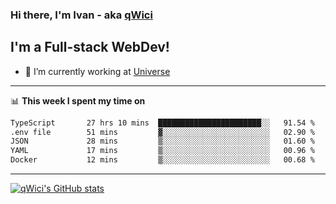 ### Hi there, I'm Ivan - aka [qWici][website]

## I'm a Full-stack WebDev!
- 🔭 I’m currently working at [Universe][universe]

---

📊 **This week I spent my time on**
<!--START_SECTION:waka-->

```txt
TypeScript       27 hrs 10 mins  ███████████████████████░░   91.54 %
.env file        51 mins         ▓░░░░░░░░░░░░░░░░░░░░░░░░   02.90 %
JSON             28 mins         ▒░░░░░░░░░░░░░░░░░░░░░░░░   01.60 %
YAML             17 mins         ▒░░░░░░░░░░░░░░░░░░░░░░░░   00.96 %
Docker           12 mins         ▒░░░░░░░░░░░░░░░░░░░░░░░░   00.68 %
```

<!--END_SECTION:waka-->

---

[![qWici's GitHub stats](https://github-readme-stats.vercel.app/api?username=qWici)](https://github.com/qWici/github-readme-stats)

[website]: https://devkucher.com
[twitter]: https://twitter.com/KucherDev
[linkedin]: https://www.linkedin.com/in/ivankucher
[universe]: https://universeapps.limited
